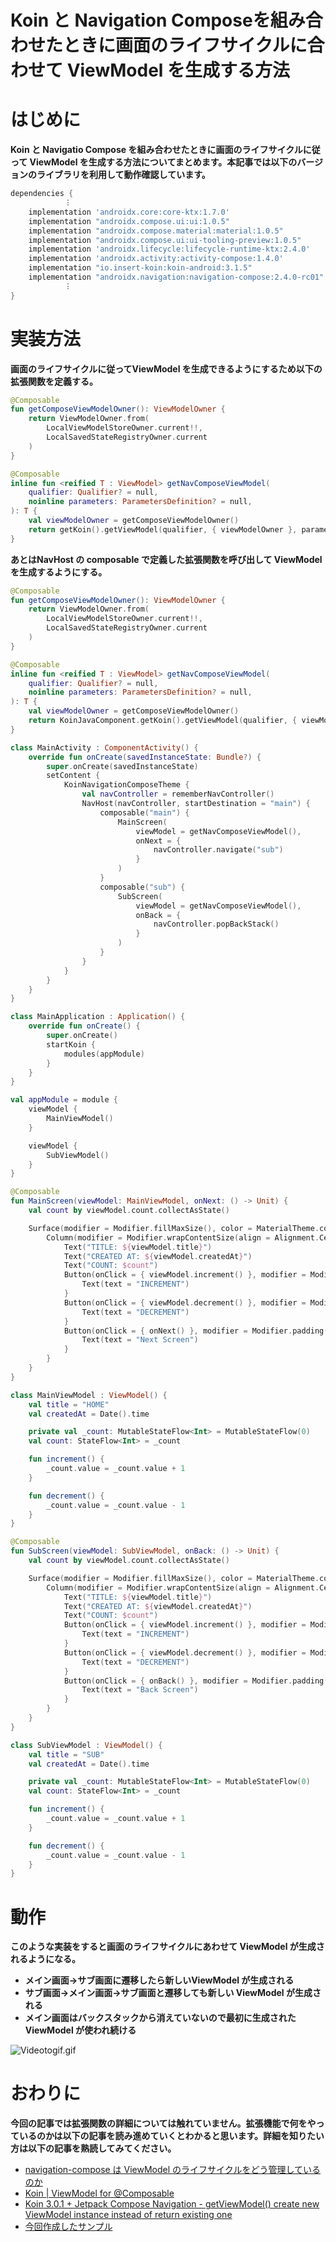 # Koin と Navigation Composeを組み合わせたときに画面のライフサイクルに合わせて ViewModel  を生成する方法

# **はじめに**

**Koin と Navigatio Compose を組み合わせたときに画面のライフサイクルに従って ViewModel を生成する方法についてまとめます。本記事では以下のバージョンのライブラリを利用して動作確認しています。**

```groovy
dependencies {
			︙
    implementation 'androidx.core:core-ktx:1.7.0'
    implementation "androidx.compose.ui:ui:1.0.5"
    implementation "androidx.compose.material:material:1.0.5"
    implementation "androidx.compose.ui:ui-tooling-preview:1.0.5"
    implementation 'androidx.lifecycle:lifecycle-runtime-ktx:2.4.0'
    implementation 'androidx.activity:activity-compose:1.4.0'
    implementation "io.insert-koin:koin-android:3.1.5"
    implementation "androidx.navigation:navigation-compose:2.4.0-rc01"
			︙
}
```

# **実装方法**

**画面のライフサイクルに従ってViewModel を生成できるようにするため以下の拡張関数を定義する。**

```kotlin
@Composable
fun getComposeViewModelOwner(): ViewModelOwner {
    return ViewModelOwner.from(
        LocalViewModelStoreOwner.current!!,
        LocalSavedStateRegistryOwner.current
    )
}

@Composable
inline fun <reified T : ViewModel> getNavComposeViewModel(
    qualifier: Qualifier? = null,
    noinline parameters: ParametersDefinition? = null,
): T {
    val viewModelOwner = getComposeViewModelOwner()
    return getKoin().getViewModel(qualifier, { viewModelOwner }, parameters)
}
```

**あとはNavHost の composable で定義した拡張関数を呼び出して ViewModel を生成するようにする。**

```kotlin
@Composable
fun getComposeViewModelOwner(): ViewModelOwner {
    return ViewModelOwner.from(
        LocalViewModelStoreOwner.current!!,
        LocalSavedStateRegistryOwner.current
    )
}

@Composable
inline fun <reified T : ViewModel> getNavComposeViewModel(
    qualifier: Qualifier? = null,
    noinline parameters: ParametersDefinition? = null,
): T {
    val viewModelOwner = getComposeViewModelOwner()
    return KoinJavaComponent.getKoin().getViewModel(qualifier, { viewModelOwner }, parameters)
}

class MainActivity : ComponentActivity() {
    override fun onCreate(savedInstanceState: Bundle?) {
        super.onCreate(savedInstanceState)
        setContent {
            KoinNavigationComposeTheme {
                val navController = rememberNavController()
                NavHost(navController, startDestination = "main") {
                    composable("main") {
                        MainScreen(
                            viewModel = getNavComposeViewModel(),
                            onNext = {
                                navController.navigate("sub")
                            }
                        )
                    }
                    composable("sub") {
                        SubScreen(
                            viewModel = getNavComposeViewModel(),
                            onBack = {
                                navController.popBackStack()
                            }
                        )
                    }
                }
            }
        }
    }
}

class MainApplication : Application() {
    override fun onCreate() {
        super.onCreate()
        startKoin {
            modules(appModule)
        }
    }
}

val appModule = module {
    viewModel {
        MainViewModel()
    }

    viewModel {
        SubViewModel()
    }
}

@Composable
fun MainScreen(viewModel: MainViewModel, onNext: () -> Unit) {
    val count by viewModel.count.collectAsState()

    Surface(modifier = Modifier.fillMaxSize(), color = MaterialTheme.colors.background) {
        Column(modifier = Modifier.wrapContentSize(align = Alignment.Center)) {
            Text("TITLE: ${viewModel.title}")
            Text("CREATED AT: ${viewModel.createdAt}")
            Text("COUNT: $count")
            Button(onClick = { viewModel.increment() }, modifier = Modifier.padding(8.dp)) {
                Text(text = "INCREMENT")
            }
            Button(onClick = { viewModel.decrement() }, modifier = Modifier.padding(8.dp)) {
                Text(text = "DECREMENT")
            }
            Button(onClick = { onNext() }, modifier = Modifier.padding(8.dp)) {
                Text(text = "Next Screen")
            }
        }
    }
}

class MainViewModel : ViewModel() {
    val title = "HOME"
    val createdAt = Date().time

    private val _count: MutableStateFlow<Int> = MutableStateFlow(0)
    val count: StateFlow<Int> = _count

    fun increment() {
        _count.value = _count.value + 1
    }

    fun decrement() {
        _count.value = _count.value - 1
    }
}

@Composable
fun SubScreen(viewModel: SubViewModel, onBack: () -> Unit) {
    val count by viewModel.count.collectAsState()

    Surface(modifier = Modifier.fillMaxSize(), color = MaterialTheme.colors.background) {
        Column(modifier = Modifier.wrapContentSize(align = Alignment.Center)) {
            Text("TITLE: ${viewModel.title}")
            Text("CREATED AT: ${viewModel.createdAt}")
            Text("COUNT: $count")
            Button(onClick = { viewModel.increment() }, modifier = Modifier.padding(8.dp)) {
                Text(text = "INCREMENT")
            }
            Button(onClick = { viewModel.decrement() }, modifier = Modifier.padding(8.dp)) {
                Text(text = "DECREMENT")
            }
            Button(onClick = { onBack() }, modifier = Modifier.padding(8.dp)) {
                Text(text = "Back Screen")
            }
        }
    }
}

class SubViewModel : ViewModel() {
    val title = "SUB"
    val createdAt = Date().time

    private val _count: MutableStateFlow<Int> = MutableStateFlow(0)
    val count: StateFlow<Int> = _count

    fun increment() {
        _count.value = _count.value + 1
    }

    fun decrement() {
        _count.value = _count.value - 1
    }
}
```

# **動作**

**このような実装をすると画面のライフサイクルにあわせて ViewModel が生成されるようになる。**

- **メイン画面→サブ画面に遷移したら新しいViewModel が生成される**
- **サブ画面→メイン画面→サブ画面と遷移しても新しい ViewModel が生成される**
- **メイン画面はバックスタックから消えていないので最初に生成された ViewModel が使われ続ける**

![Videotogif.gif](https://res.craft.do/user/full/3a21bd0e-fe7a-39aa-73ad-b52ef24b655b/doc/941B43A3-5C84-40CA-8471-AB53CDD2736A/2B4B70A2-A3D1-43BA-8EC5-4D75D96B8142_2/alO1ZQHZzRXo2UbAlvfscH9tfUCJdV1dmbjYHdL5yowz/Videotogif.gif)

# **おわりに**

**今回の記事では拡張関数の詳細については触れていません。拡張機能で何をやっているのかは以下の記事を読み進めていくとわかると思います。詳細を知りたい方は以下の記事を熟読してみてください。**

- [navigation-compose は ViewModel のライフサイクルをどう管理しているのか](https://y-anz-m.blogspot.com/2021/08/navigation-compose-viewmodel.html)
- [Koin | ViewModel for @Composable](https://insert-koin.io/docs/reference/koin-android/compose/#viewmodel-for-composable)
- [Koin 3.0.1 + Jetpack Compose Navigation - getViewModel() create new ViewModel instance instead of return existing one](https://github.com/InsertKoinIO/koin/issues/1079)
- [今回作成したサンプル](https://github.com/kaleidot725-android/koin-navigation-compose)

